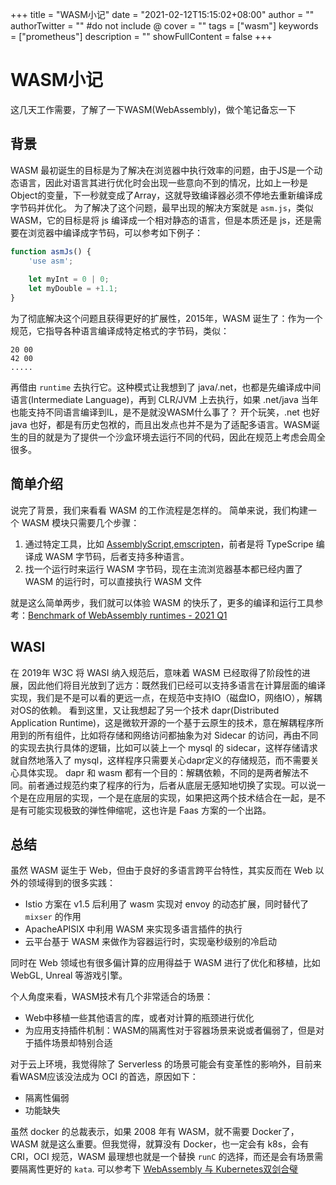 +++
title = "WASM小记"
date = "2021-02-12T15:15:02+08:00"
author = ""
authorTwitter = "" #do not include @
cover = ""
tags = ["wasm"]
keywords = ["prometheus"]
description = ""
showFullContent = false
+++

# WASM小记
这几天工作需要，了解了一下WASM(WebAssembly)，做个笔记备忘一下

## 背景
WASM 最初诞生的目标是为了解决在浏览器中执行效率的问题，由于JS是一个动态语言，因此对语言其进行优化时会出现一些意向不到的情况，比如上一秒是Object的变量，下一秒就变成了Array，这就导致编译器必须不停地去重新编译成字节码并优化。
为了解决了这个问题，最早出现的解决方案就是 `asm.js`，类似 WASM，它的目标是将 js 编译成一个相对静态的语言，但是本质还是 js，还是需要在浏览器中编译成字节码，可以参考如下例子：
```javascript
function asmJs() {
    'use asm';
    
    let myInt = 0 | 0;
    let myDouble = +1.1;
}
```
为了彻底解决这个问题且获得更好的扩展性，2015年，WASM 诞生了：作为一个规范，它指导各种语言编译成特定格式的字节码，类似：
```
20 00
42 00
.....
```
再借由 `runtime` 去执行它。这种模式让我想到了 java/.net，也都是先编译成中间语言(Intermediate Language)，再到 CLR/JVM 上去执行，如果 .net/java 当年也能支持不同语言编译到IL，是不是就没WASM什么事了？
开个玩笑，.net 也好 java 也好，都是有历史包袱的，而且出发点也并不是为了适配多语言。WASM诞生的目的就是为了提供一个沙盒环境去运行不同的代码，因此在规范上考虑会周全很多。

## 简单介绍
说完了背景，我们来看看 WASM 的工作流程是怎样的。
简单来说，我们构建一个 WASM 模块只需要几个步骤：
1. 通过特定工具，比如 [AssemblyScript](https://github.com/AssemblyScript/assemblyscript),[emscripten](https://github.com/emscripten-core/emscripten)，前者是将 TypeScripe 编译成 WASM 字节码，后者支持多种语言。
2. 找一个运行时来运行 WASM 字节码，现在主流浏览器基本都已经内置了 WASM 的运行时，可以直接执行 WASM 文件

就是这么简单两步，我们就可以体验 WASM 的快乐了，更多的编译和运行工具参考：[Benchmark of WebAssembly runtimes - 2021 Q1](https://00f.net/2021/02/22/webassembly-runtimes-benchmarks/)

## WASI
在 2019年 W3C 将 WASI 纳入规范后，意味着 WASM 已经取得了阶段性的进展，因此他们将目光放到了远方：既然我们已经可以支持多语言在计算层面的编译实现，我们是不是可以看的更远一点，在规范中支持IO（磁盘IO，网络IO），解耦对OS的依赖。
看到这里，又让我想起了另一个技术 dapr(Distributed Application Runtime)，这是微软开源的一个基于云原生的技术，意在解耦程序所用到的所有组件，比如将存储和网络访问都抽象为对 Sidecar 的访问，再由不同的实现去执行具体的逻辑，比如可以装上一个 mysql 的 sidecar，这样存储请求就自然地落入了 mysql，这样程序只需要关心dapr定义的存储规范，而不需要关心具体实现。
dapr 和 wasm 都有一个目的：解耦依赖，不同的是两者解法不同。前者通过规范约束了程序的行为，后者从底层无感知地切换了实现。可以说一个是在应用层的实现，一个是在底层的实现，如果把这两个技术结合在一起，是不是有可能实现极致的弹性伸缩呢，这也许是 Faas 方案的一个出路。

## 总结
虽然 WASM 诞生于 Web，但由于良好的多语言跨平台特性，其实反而在 Web 以外的领域得到的很多实践：
- Istio 方案在 v1.5 后利用了 wasm 实现对 envoy 的动态扩展，同时替代了 `mixser` 的作用
- ApacheAPISIX 中利用 WASM 来实现多语言插件的执行
- 云平台基于 WASM 来做作为容器运行时，实现毫秒级别的冷启动

同时在 Web 领域也有很多偏计算的应用得益于 WASM 进行了优化和移植，比如 WebGL, Unreal 等游戏引擎。

个人角度来看，WASM技术有几个非常适合的场景：
- Web中移植一些其他语言的库，或者对计算的瓶颈进行优化
- 为应用支持插件机制：WASM的隔离性对于容器场景来说或者偏弱了，但是对于插件场景却特别合适

对于云上环境，我觉得除了 Serverless 的场景可能会有变革性的影响外，目前来看WASM应该没法成为 OCI 的首选，原因如下：
- 隔离性偏弱
- 功能缺失

虽然 docker 的总裁表示，如果 2008 年有 WASM，就不需要 Docker了，WASM 就是这么重要。但我觉得，就算没有 Docker，也一定会有 k8s，会有 CRI，OCI 规范，WASM 最理想也就是一个替换 `runC` 的选择，而还是会有场景需要隔离性更好的 `kata`.
可以参考下 [WebAssembly 与 Kubernetes双剑合璧](https://zhuanlan.zhihu.com/p/111057726)